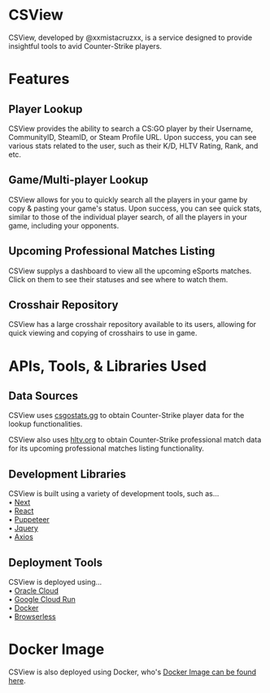 # CSView

CSView, developed by @xxmistacruzxx, is a service designed to provide insightful tools to avid Counter-Strike players.

# Features

## Player Lookup

CSView provides the ability to search a CS:GO player by their Username, CommunityID, SteamID, or Steam Profile URL. Upon success, you can see various stats related to the user, such as their K/D, HLTV Rating, Rank, and etc.

## Game/Multi-player Lookup

CSView allows for you to quickly search all the players in your game by copy & pasting your game's status. Upon success, you can see quick stats, similar to those of the individual player search, of all the players in your game, including your opponents.

## Upcoming Professional Matches Listing

CSView supplys a dashboard to view all the upcoming eSports matches. Click on them to see their statuses and see where to watch them.

## Crosshair Repository

CSView has a large crosshair repository available to its users, allowing for quick viewing and copying of crosshairs to use in game.

# APIs, Tools, & Libraries Used

## Data Sources

CSView uses [csgostats.gg](https://www.csgostats.gg/) to obtain Counter-Strike player data for the lookup functionalities.

CSView also uses [hltv.org](https://www.hltv.org/) to obtain Counter-Strike professional match data for its upcoming professional matches listing functionality.

## Development Libraries

CSView is built using a variety of development tools, such as...<br>
• [Next](https://nextjs.org/)<br>
• [React](https://react.dev/)<br>
• [Puppeteer](https://pptr.dev/)<br>
• [Jquery](https://jquery.com/)<br>
• [Axios](https://axios-http.com/)<br>

## Deployment Tools

CSView is deployed using...<br>
• [Oracle Cloud](https://www.oracle.com/cloud/)<br>
• [Google Cloud Run](https://cloud.google.com/run)<br>
• [Docker](https://www.docker.com/)<br>
• [Browserless](https://www.browserless.io/)<br>

# Docker Image

CSView is also deployed using Docker, who's [Docker Image can be found here](https://hub.docker.com/r/xxmistacruzxx/csview).
